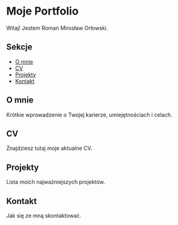 # Moje Portfolio

Witaj! Jestem Roman Mirosław Orłowski. 

## Sekcje

- [O mnie](#o-mnie)
- [CV](#cv)
- [Projekty](#projekty)
- [Kontakt](#kontakt)

## O mnie
Krótkie wprowadzenie o Twojej karierze, umiejętnościach i celach.

## CV
Znajdziesz tutaj moje aktualne CV.

## Projekty
Lista moich najważniejszych projektów.

## Kontakt
Jak się ze mną skontaktować.
